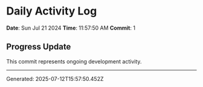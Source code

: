 # Daily Activity Log

**Date**: Sun Jul 21 2024
**Time**: 11:57:50 AM
**Commit**: 1

## Progress Update

This commit represents ongoing development activity.

---
Generated: 2025-07-12T15:57:50.452Z
